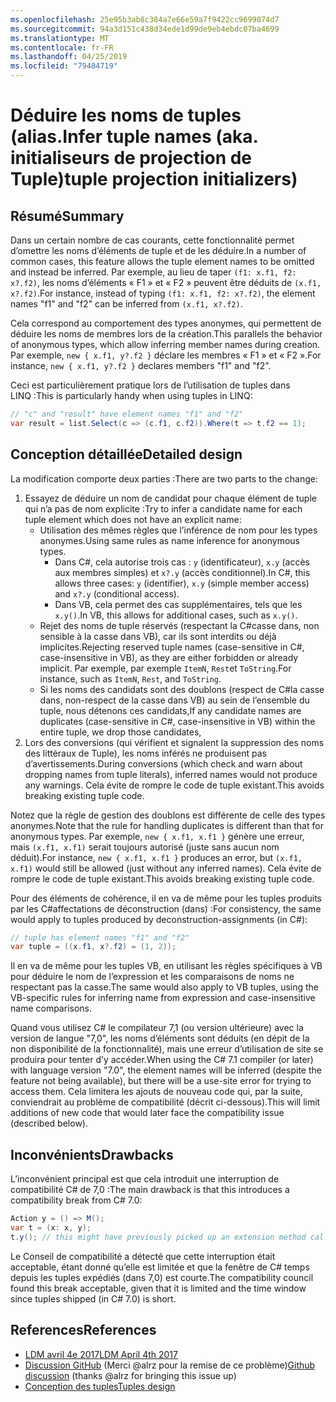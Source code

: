 ```yaml
---
ms.openlocfilehash: 25e95b3ab8c384a7e66e59a7f9422cc9699074d7
ms.sourcegitcommit: 94a3d151c438d34ede1d99de9eb4ebdc07ba4699
ms.translationtype: MT
ms.contentlocale: fr-FR
ms.lasthandoff: 04/25/2019
ms.locfileid: "79484719"
---
```

# <a name="infer-tuple-names-aka-tuple-projection-initializers"></a><span data-ttu-id="ad8a4-101">Déduire les noms de tuples (alias.</span><span class="sxs-lookup"><span data-stu-id="ad8a4-101">Infer tuple names (aka.</span></span> <span data-ttu-id="ad8a4-102">initialiseurs de projection de Tuple)</span><span class="sxs-lookup"><span data-stu-id="ad8a4-102">tuple projection initializers)</span></span>

## <a name="summary"></a><span data-ttu-id="ad8a4-103">Résumé</span><span class="sxs-lookup"><span data-stu-id="ad8a4-103">Summary</span></span>
[summary]: #summary

<span data-ttu-id="ad8a4-104">Dans un certain nombre de cas courants, cette fonctionnalité permet d’omettre les noms d’éléments de tuple et de les déduire.</span><span class="sxs-lookup"><span data-stu-id="ad8a4-104">In a number of common cases, this feature allows the tuple element names to be omitted and instead be inferred.</span></span> <span data-ttu-id="ad8a4-105">Par exemple, au lieu de taper `(f1: x.f1, f2: x?.f2)`, les noms d’éléments « F1 » et « F2 » peuvent être déduits de `(x.f1, x?.f2)`.</span><span class="sxs-lookup"><span data-stu-id="ad8a4-105">For instance, instead of typing `(f1: x.f1, f2: x?.f2)`, the element names "f1" and "f2" can be inferred from `(x.f1, x?.f2)`.</span></span>

<span data-ttu-id="ad8a4-106">Cela correspond au comportement des types anonymes, qui permettent de déduire les noms de membres lors de la création.</span><span class="sxs-lookup"><span data-stu-id="ad8a4-106">This parallels the behavior of  anonymous types, which allow inferring member names during creation.</span></span> <span data-ttu-id="ad8a4-107">Par exemple, `new { x.f1, y?.f2 }` déclare les membres « F1 » et « F2 ».</span><span class="sxs-lookup"><span data-stu-id="ad8a4-107">For instance, `new { x.f1, y?.f2 }` declares members "f1" and "f2".</span></span>

<span data-ttu-id="ad8a4-108">Ceci est particulièrement pratique lors de l’utilisation de tuples dans LINQ :</span><span class="sxs-lookup"><span data-stu-id="ad8a4-108">This is particularly handy when using tuples in LINQ:</span></span>

```csharp
// "c" and "result" have element names "f1" and "f2"
var result = list.Select(c => (c.f1, c.f2)).Where(t => t.f2 == 1); 
```

## <a name="detailed-design"></a><span data-ttu-id="ad8a4-109">Conception détaillée</span><span class="sxs-lookup"><span data-stu-id="ad8a4-109">Detailed design</span></span>
[design]: #detailed-design

<span data-ttu-id="ad8a4-110">La modification comporte deux parties :</span><span class="sxs-lookup"><span data-stu-id="ad8a4-110">There are two parts to the change:</span></span>

1.  <span data-ttu-id="ad8a4-111">Essayez de déduire un nom de candidat pour chaque élément de tuple qui n’a pas de nom explicite :</span><span class="sxs-lookup"><span data-stu-id="ad8a4-111">Try to infer a candidate name for each tuple element which does not have an explicit name:</span></span>
    -   <span data-ttu-id="ad8a4-112">Utilisation des mêmes règles que l’inférence de nom pour les types anonymes.</span><span class="sxs-lookup"><span data-stu-id="ad8a4-112">Using same rules as name inference for anonymous types.</span></span>
        - <span data-ttu-id="ad8a4-113">Dans C#, cela autorise trois cas : `y` (identificateur), `x.y` (accès aux membres simples) et `x?.y` (accès conditionnel).</span><span class="sxs-lookup"><span data-stu-id="ad8a4-113">In C#, this allows three cases: `y` (identifier), `x.y` (simple member access) and `x?.y` (conditional access).</span></span>
        - <span data-ttu-id="ad8a4-114">Dans VB, cela permet des cas supplémentaires, tels que les `x.y()`.</span><span class="sxs-lookup"><span data-stu-id="ad8a4-114">In VB, this allows for additional cases, such as `x.y()`.</span></span>
    -   <span data-ttu-id="ad8a4-115">Rejet des noms de tuple réservés (respectant la C#casse dans, non sensible à la casse dans VB), car ils sont interdits ou déjà implicites.</span><span class="sxs-lookup"><span data-stu-id="ad8a4-115">Rejecting reserved tuple names (case-sensitive in C#, case-insensitive in VB), as they are either forbidden or already implicit.</span></span> <span data-ttu-id="ad8a4-116">Par exemple, par exemple `ItemN`, `Rest`et `ToString`.</span><span class="sxs-lookup"><span data-stu-id="ad8a4-116">For instance, such as `ItemN`, `Rest`, and `ToString`.</span></span>
    -   <span data-ttu-id="ad8a4-117">Si les noms des candidats sont des doublons (respect de C#la casse dans, non-respect de la casse dans VB) au sein de l’ensemble du tuple, nous détenons ces candidats,</span><span class="sxs-lookup"><span data-stu-id="ad8a4-117">If any candidate names are duplicates (case-sensitive in C#, case-insensitive in VB) within the entire tuple, we drop those candidates,</span></span>
2.  <span data-ttu-id="ad8a4-118">Lors des conversions (qui vérifient et signalent la suppression des noms des littéraux de Tuple), les noms inférés ne produisent pas d’avertissements.</span><span class="sxs-lookup"><span data-stu-id="ad8a4-118">During conversions (which check and warn about dropping names from tuple literals), inferred names would not produce any warnings.</span></span> <span data-ttu-id="ad8a4-119">Cela évite de rompre le code de tuple existant.</span><span class="sxs-lookup"><span data-stu-id="ad8a4-119">This avoids breaking existing tuple code.</span></span>

<span data-ttu-id="ad8a4-120">Notez que la règle de gestion des doublons est différente de celle des types anonymes.</span><span class="sxs-lookup"><span data-stu-id="ad8a4-120">Note that the rule for handling duplicates is different than that for anonymous types.</span></span> <span data-ttu-id="ad8a4-121">Par exemple, `new { x.f1, x.f1 }` génère une erreur, mais `(x.f1, x.f1)` serait toujours autorisé (juste sans aucun nom déduit).</span><span class="sxs-lookup"><span data-stu-id="ad8a4-121">For instance, `new { x.f1, x.f1 }` produces an error, but `(x.f1, x.f1)` would still be allowed (just without any inferred names).</span></span> <span data-ttu-id="ad8a4-122">Cela évite de rompre le code de tuple existant.</span><span class="sxs-lookup"><span data-stu-id="ad8a4-122">This avoids breaking existing tuple code.</span></span>

<span data-ttu-id="ad8a4-123">Pour des éléments de cohérence, il en va de même pour les tuples produits par les C#affectations de déconstruction (dans) :</span><span class="sxs-lookup"><span data-stu-id="ad8a4-123">For consistency, the same would apply to tuples produced by deconstruction-assignments (in C#):</span></span>

```csharp
// tuple has element names "f1" and "f2" 
var tuple = ((x.f1, x?.f2) = (1, 2));
```

<span data-ttu-id="ad8a4-124">Il en va de même pour les tuples VB, en utilisant les règles spécifiques à VB pour déduire le nom de l’expression et les comparaisons de noms ne respectant pas la casse.</span><span class="sxs-lookup"><span data-stu-id="ad8a4-124">The same would also apply to VB tuples, using the VB-specific rules for inferring name from expression and case-insensitive name comparisons.</span></span>

<span data-ttu-id="ad8a4-125">Quand vous utilisez C# le compilateur 7,1 (ou version ultérieure) avec la version de langue "7,0", les noms d’éléments sont déduits (en dépit de la non disponibilité de la fonctionnalité), mais une erreur d’utilisation de site se produira pour tenter d’y accéder.</span><span class="sxs-lookup"><span data-stu-id="ad8a4-125">When using the C# 7.1 compiler (or later) with language version "7.0", the element names will be inferred (despite the feature not being available), but there will be a use-site error for trying to access them.</span></span> <span data-ttu-id="ad8a4-126">Cela limitera les ajouts de nouveau code qui, par la suite, conviendrait au problème de compatibilité (décrit ci-dessous).</span><span class="sxs-lookup"><span data-stu-id="ad8a4-126">This will limit additions of new code that would later face the compatibility issue (described below).</span></span>

## <a name="drawbacks"></a><span data-ttu-id="ad8a4-127">Inconvénients</span><span class="sxs-lookup"><span data-stu-id="ad8a4-127">Drawbacks</span></span>
[drawbacks]: #drawbacks

<span data-ttu-id="ad8a4-128">L’inconvénient principal est que cela introduit une interruption de compatibilité C# de 7,0 :</span><span class="sxs-lookup"><span data-stu-id="ad8a4-128">The main drawback is that this introduces a compatibility break from C# 7.0:</span></span>

```csharp
Action y = () => M();
var t = (x: x, y);
t.y(); // this might have previously picked up an extension method called “y”, but would now call the lambda.
```

<span data-ttu-id="ad8a4-129">Le Conseil de compatibilité a détecté que cette interruption était acceptable, étant donné qu’elle est limitée et que la fenêtre de C# temps depuis les tuples expédiés (dans 7,0) est courte.</span><span class="sxs-lookup"><span data-stu-id="ad8a4-129">The compatibility council found this break acceptable, given that it is limited and the time window since tuples shipped (in C# 7.0) is short.</span></span>

## <a name="references"></a><span data-ttu-id="ad8a4-130">References</span><span class="sxs-lookup"><span data-stu-id="ad8a4-130">References</span></span>
- [<span data-ttu-id="ad8a4-131">LDM avril 4e 2017</span><span class="sxs-lookup"><span data-stu-id="ad8a4-131">LDM April 4th 2017</span></span>](https://github.com/dotnet/csharplang/blob/master/meetings/2017/LDM-2017-04-05.md#tuple-names)
- <span data-ttu-id="ad8a4-132">[Discussion GitHub](https://github.com/dotnet/csharplang/issues/370) (Merci @alrz pour la remise de ce problème)</span><span class="sxs-lookup"><span data-stu-id="ad8a4-132">[Github discussion](https://github.com/dotnet/csharplang/issues/370) (thanks @alrz for bringing this issue up)</span></span>
- [<span data-ttu-id="ad8a4-133">Conception des tuples</span><span class="sxs-lookup"><span data-stu-id="ad8a4-133">Tuples design</span></span>](https://github.com/dotnet/roslyn/blob/master/docs/features/tuples.md)
